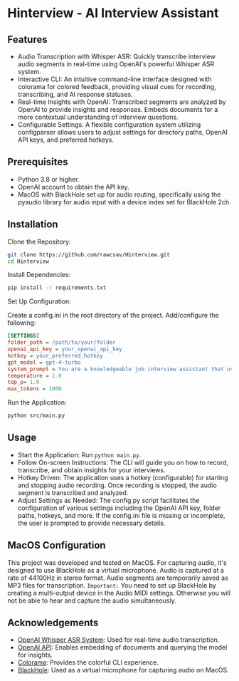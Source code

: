# Hinterview - AI Interview Assistant

## Features

- Audio Transcription with Whisper ASR: Quickly transcribe interview audio segments in real-time using OpenAI's powerful Whisper ASR system.
- Interactive CLI: An intuitive command-line interface designed with colorama for colored feedback, providing visual cues for recording, transcribing, and AI response statuses.
- Real-time Insights with OpenAI: Transcribed segments are analyzed by OpenAI to provide insights and responses. Embeds documents for a more contextual understanding of interview questions.
- Configurable Settings: A flexible configuration system utilizing configparser allows users to adjust settings for directory paths, OpenAI API keys, and preferred hotkeys. 

## Prerequisites

- Python 3.8 or higher.
- OpenAI account to obtain the API key.
- MacOS with BlackHole set up for audio routing, specifically using the pyaudio library for audio input with a device index set for BlackHole 2ch.

## Installation

Clone the Repository:

```bash
git clone https://github.com/rawcsav/Hinterview.git
cd Hinterview
```

Install Dependencies:

```bash
pip install -r requirements.txt
```

Set Up Configuration:

Create a config.ini in the root directory of the project. Add/configure the following:

```ini
[SETTINGS]
folder_path = /path/to/your/folder
openai_api_key = your_openai_api_key
hotkey = your_preferred_hotkey
gpt_model = gpt-4-turbo
system_prompt = You are a knowledgeable job interview assistant that uses information from provided textual excerpts to provide impressive, but concise answers to interview questions.
temperature = 1.0
top_p= 1.0
max_tokens = 1000
```

Run the Application:

```bash
python src/main.py
```

## Usage

- Start the Application: Run `python main.py`.
- Follow On-screen Instructions: The CLI will guide you on how to record, transcribe, and obtain insights for your interviews.
- Hotkey Driven: The application uses a hotkey (configurable) for starting and stopping audio recording. Once recording is stopped, the audio segment is transcribed and analyzed.
- Adjust Settings as Needed: The config.py script facilitates the configuration of various settings including the OpenAI API key, folder paths, hotkeys, and more. If the config.ini file is missing or incomplete, the user is prompted to provide necessary details.


## MacOS Configuration

This project was developed and tested on MacOS. For capturing audio, it's designed to use BlackHole as a virtual microphone. Audio is captured at a rate of 44100Hz in stereo format. Audio segments are temporarily saved as MP3 files for transcription. 
`Important:` You need to set up BlackHole by creating a multi-output device in the Audio MIDI settings. Otherwise you will not be able to hear and capture the audio simultaneously.

## Acknowledgements

- [OpenAI Whisper ASR System](https://openai.com/research/whisper-asr): Used for real-time audio transcription.
- [OpenAI API](https://openai.com/api/): Enables embedding of documents and querying the model for insights.
- [Colorama](https://pypi.org/project/colorama/): Provides the colorful CLI experience.
- [BlackHole](https://existential.audio/blackhole/): Used as a virtual microphone for capturing audio on MacOS.
